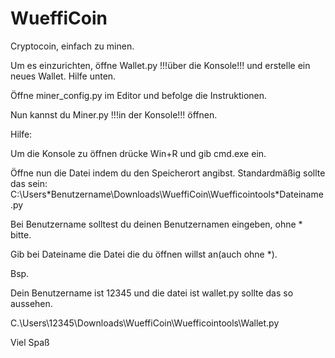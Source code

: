 # WueffiCoin
Cryptocoin, einfach zu minen.

Um es einzurichten, öffne Wallet.py !!!über die Konsole!!! und erstelle ein neues Wallet. Hilfe unten.

Öffne miner_config.py im Editor und befolge die Instruktionen.

Nun kannst du Miner.py !!!in der Konsole!!! öffnen.




Hilfe:

Um die Konsole zu öffnen drücke Win+R und gib cmd.exe ein.

Öffne nun die Datei indem du den Speicherort angibst. Standardmäßig sollte das sein: C:\Users\*Benutzername\Downloads\WueffiCoin\Wuefficointools\*Dateiname.py

Bei Benutzername solltest du deinen Benutzernamen eingeben, ohne * bitte.

Gib bei Dateiname die Datei die du öffnen willst an(auch ohne *).


Bsp.

Dein Benutzername ist 12345 und die datei ist wallet.py sollte das so aussehen.

C.\Users\12345\Downloads\WueffiCoin\Wuefficointools\Wallet.py

Viel Spaß
